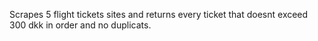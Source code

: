 Scrapes 5 flight tickets sites and returns every ticket that doesnt exceed 300 dkk in order and no duplicats.
